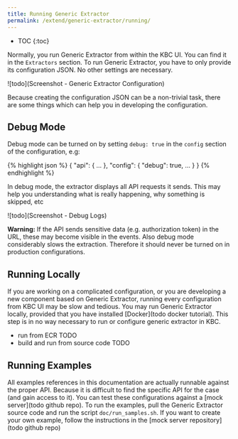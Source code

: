```yaml
---
title: Running Generic Extractor
permalink: /extend/generic-extractor/running/
---
```


* TOC
{:toc}

Normally, you run Generic Extractor from within the KBC UI. You can find it in the `Extractors` section.
To run Generic Extractor, you have to only provide its configuration JSON. No other settings are necessary.

![todo](Screenshot - Generic Extractor Configuration)

Because creating the configuration JSON can be a non-trivial task, there are some things which can help 
you in developing the configuration.

## Debug Mode
Debug mode can be turned on by setting `debug: true` in the `config` section of the configuration, e.g:

{% highlight json %}
{
    "api": {
        ...
    },
    "config": {
        "debug": true,
        ...
    }
}
{% endhighlight %}

In debug mode, the extractor displays all API requests it sends. This may help you understanding what is
really happening, why something is skipped, etc

![todo](Screenshot - Debug Logs)

**Warning:** If the API sends sensitive data (e.g. authorization token) in the URL, these may become
visible in the events. Also debug mode considerably slows the extraction. Therefore it should never
be turned on in production configurations.

## Running Locally
If you are working on a complicated configuration, or you are developing a new component based on 
Generic Extractor, running every configuration from KBC UI may be slow and tedious. 
You may run Generic Extractor locally, provided that you have installed [Docker](todo docker tutorial). 
This step is in no way necessary to run or configure generic extractor in KBC.

- run from ECR TODO
- build and run from source code TODO

## Running Examples
All examples references in this documentation are actually runnable against the proper API. Because
it is difficult to find the specific API for the case (and gain access to it). You can test 
these configurations against a [mock server](todo github repo). To run the examples, pull the 
Generic Extractor source code and run the script `doc/run_samples.sh`. If you want to create your 
own example, follow the instructions in the [mock server repository](todo github repo)
